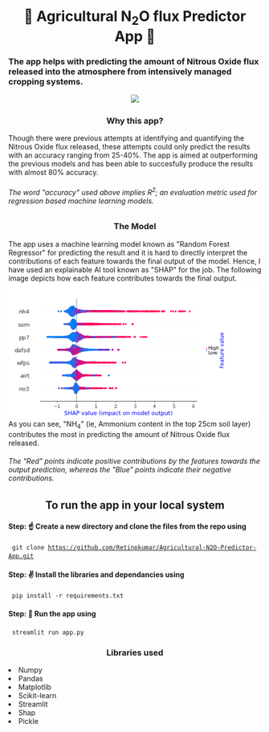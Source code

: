 <h1 align=center> 🌿 Agricultural N<sub>2</sub>O flux Predictor App 🌿 </h1>

<h3 align=left>The app helps with predicting the amount of Nitrous Oxide flux released into the atmosphere from intensively managed cropping systems. </h3>
<div align=center>
<img src="https://user-images.githubusercontent.com/67088817/150121924-49649c78-3a7a-43d5-b385-de90dcba44ea.png" height="450"></img>
</div>
<h3 align=center> Why this app? </h3>
<p>Though there were previous attempts at identifying and quantifying the Nitrous Oxide flux released, these attempts could only predict the results with an accuracy ranging from 25-40%. The app is aimed at outperforming the previous models and has been able to succesfully produce the results with almost 80% accuracy.</p>

###### The word "accuracy" used above implies R<sup>2</sup>; an evaluation metric used for regression based machine learning models.

<h3 align=center> The Model </h3>
The app uses a machine learning model known as "Random Forest Regressor" for predicting the result and it is hard to directly interpret the contributions of each feature towards the final output of the model. Hence, I have used an explainable AI tool known as "SHAP" for the job. The following image depicts how each feature contributes towards the final output.
<div align=center>
<img src="https://github.com/Retinpkumar/Agricultural-N2O-Predictor-App/blob/main/plots/summaryplot.png"></img>
</div>
As you can see, "NH<sub>4</sub>" (ie, Ammonium content in the top 25cm soil layer) contributes the most in predicting the amount of Nitrous Oxide flux released. 

###### The "Red" points indicate positive contributions by the features towards the output prediction, whereas the "Blue" points indicate their negative contributions.

<h2 align=center> To run the app in your local system </h2>

#### Step: ☝ Create a new directory and clone the files from the repo using
<code> git clone https://github.com/Retinpkumar/Agricultural-N2O-Predictor-App.git</code>
#### Step: ✌ Install the libraries and dependancies using
<code> pip install -r requirements.txt </code>
#### Step: 🤟 Run the app using
<code> streamlit run app.py </code>

<h3 align=center> Libraries used </h3>
<li> Numpy </li> 
<li> Pandas </li>
<li> Matplotlib </li>
<li> Scikit-learn </li>
<li> Streamlit </li>
<li> Shap </li>
<li> Pickle </li>
